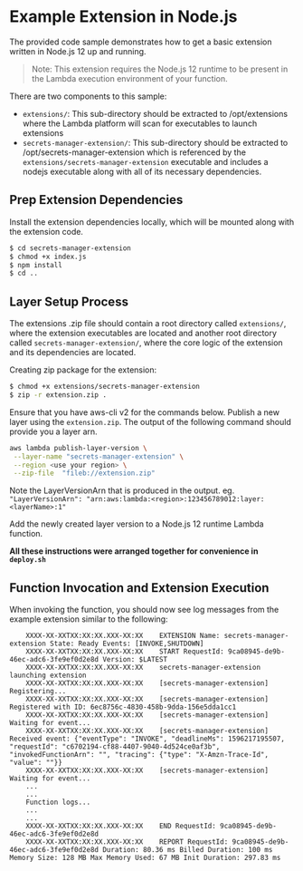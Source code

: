 # Example Extension in Node.js
The provided code sample demonstrates how to get a basic extension written in Node.js 12 up and running.

> Note: This extension requires the Node.js 12 runtime to be present in the Lambda execution environment of your function.

There are two components to this sample:
* `extensions/`: This sub-directory should be extracted to /opt/extensions where the Lambda platform will scan for executables to launch extensions
* `secrets-manager-extension/`: This sub-directory should be extracted to /opt/secrets-manager-extension which is referenced by the `extensions/secrets-manager-extension` executable and includes a nodejs executable along with all of its necessary dependencies.

## Prep Extension Dependencies
Install the extension dependencies locally, which will be mounted along with the extension code.

```bash
$ cd secrets-manager-extension
$ chmod +x index.js
$ npm install
$ cd ..
```

## Layer Setup Process
The extensions .zip file should contain a root directory called `extensions/`, where the extension executables are located and another root directory called `secrets-manager-extension/`, where the core logic of the extension and its dependencies are located.

Creating zip package for the extension:
```bash
$ chmod +x extensions/secrets-manager-extension
$ zip -r extension.zip .
```

Ensure that you have aws-cli v2 for the commands below.
Publish a new layer using the `extension.zip`. The output of the following command should provide you a layer arn.
```bash
aws lambda publish-layer-version \
 --layer-name "secrets-manager-extension" \
 --region <use your region> \
 --zip-file  "fileb://extension.zip"
```
Note the LayerVersionArn that is produced in the output.
eg. `"LayerVersionArn": "arn:aws:lambda:<region>:123456789012:layer:<layerName>:1"`

Add the newly created layer version to a Node.js 12 runtime Lambda function.

**All these instructions were arranged together for convenience in `deploy.sh`**

## Function Invocation and Extension Execution

When invoking the function, you should now see log messages from the example extension similar to the following:
```
    XXXX-XX-XXTXX:XX:XX.XXX-XX:XX    EXTENSION Name: secrets-manager-extension State: Ready Events: [INVOKE,SHUTDOWN]
    XXXX-XX-XXTXX:XX:XX.XXX-XX:XX    START RequestId: 9ca08945-de9b-46ec-adc6-3fe9ef0d2e8d Version: $LATEST
    XXXX-XX-XXTXX:XX:XX.XXX-XX:XX    secrets-manager-extension launching extension
    XXXX-XX-XXTXX:XX:XX.XXX-XX:XX    [secrets-manager-extension] Registering...
    XXXX-XX-XXTXX:XX:XX.XXX-XX:XX    [secrets-manager-extension] Registered with ID: 6ec8756c-4830-458b-9dda-156e5dda1cc1
    XXXX-XX-XXTXX:XX:XX.XXX-XX:XX    [secrets-manager-extension] Waiting for event...
    XXXX-XX-XXTXX:XX:XX.XXX-XX:XX    [secrets-manager-extension] Received event: {"eventType": "INVOKE", "deadlineMs": 1596217195507, "requestId": "c6702194-cf88-4407-9040-4d524ce0af3b", "invokedFunctionArn": "", "tracing": {"type": "X-Amzn-Trace-Id", "value": ""}}
    XXXX-XX-XXTXX:XX:XX.XXX-XX:XX    [secrets-manager-extension] Waiting for event...
    ...
    ...
    Function logs...
    ...
    ...
    XXXX-XX-XXTXX:XX:XX.XXX-XX:XX    END RequestId: 9ca08945-de9b-46ec-adc6-3fe9ef0d2e8d
    XXXX-XX-XXTXX:XX:XX.XXX-XX:XX    REPORT RequestId: 9ca08945-de9b-46ec-adc6-3fe9ef0d2e8d Duration: 80.36 ms Billed Duration: 100 ms Memory Size: 128 MB Max Memory Used: 67 MB Init Duration: 297.83 ms
```

